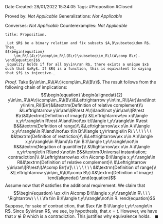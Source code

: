 <br />
<br />

Date Created: 28/01/2022 15:34:05
Tags: #Proposition #Closed 

Proved by: _Not Applicable_
Generalizations: _Not Applicable_

Converses: _Not Applicable_
Counterexamples: _Not Applicable_

``` ad-Proposition
title: Proposition.

_Let $R$ be a binary relation and fix subsets $A,B\subseteq\dom R$. Then_
$$\begin{equation}
    \im_R\l(A\r)\comp\im_R\l(B\r)\subseteq\im_R\l(A\comp B\r).
\end{equation}$$
_Equality holds if for all $y\in\ran R$, there exists a unique $x$ such that $xRy$. If $R$ is a function, this is equivalent to saying that $f$ is injective._

```

_Proof_. Take $y\in\im_R\l(A\r)\comp\im_R\l(B\r)$. The result follows from the following chain of implications:
$$\begin{equation}
    \begin{alignedat}{2}
        y\in\im_R\l(A\r)\comp\im_R\l(B\r)&\Leftrightarrow y\in\im_R\l(A\r)\land\lnot y\in\im_R\l(B\r)&&\textrm{Definition of relative complement}\\
        &\Leftrightarrow y\in\ran\l(R\rest A\r)\land\lnot y\in\ran\l(R\rest B\r)&&\textrm{Definition of image}\\
        &\Leftrightarrow\ex x:\l\langle x,y\r\rangle\in R\rest A\land\lnot\ex t:\l\langle t,y\r\rangle\in R\rest B&&\textrm{Definition of range}\\
        &\Leftrightarrow\ex x\in A:\l\langle x,y\r\rangle\in R\land\lnot\ex t\in B:\l\langle t,y\r\rangle\in R\ \ \ \ \ \ \ \ &&\textrm{Definition of restriction}\\
        &\Leftrightarrow\ex x\in A:\l\langle x,y\r\rangle\in R\land\fa t\in B:\l\langle t,y\r\rangle\not\in R&&\textrm{Negation of quantifier}\\
        &\Rightarrow\ex x\in A:\l\langle x,y\r\rangle\in R\land x\not\in B&&\textrm{Universal instantiation; contradiction}\\
        &\Leftrightarrow\ex x\in A\comp B:\l\langle x,y\r\rangle\in R&&\textrm{Definition of relative complement}\\
        &\Leftrightarrow y\in\ran\l[R\rest\l(A\comp B\r)\r]\ \ \ \ \ \ \ \ &&\textrm{Definition of range}\\
        &\Leftrightarrow y\in\im_R\l(A\comp B\r).&&\textrm{Definition of image}
    \end{alignedat}   
\end{equation}$$
Assume now that $R$ satisfies the additional requirement. We claim that
$$\begin{equation}
    \ex x\in A\comp B:\l\langle x,y\r\rangle\in R\ \ \ \ \Rightarrow\ \ \ \ \fa t\in B:\l\langle t,y\r\rangle\not\in R.
\end{equation}$$
Suppose, for sake of contradiction, that $\ex t\in B:\l\langle t,y\r\rangle\in R$. Since $y\in\ran R$, we see, by hypothesis, that $x=t$. However, we have that $x\not\in B$ which is a contradiction. This justifies why equivalence holds.<span style="float:right;">$\blacksquare$</span>
